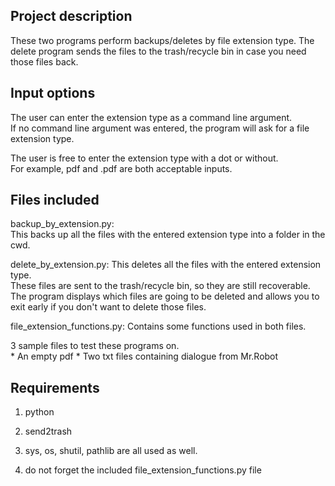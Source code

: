 Project description
-------------------

These two programs perform backups/deletes by file extension type. 
The delete program sends the files to the trash/recycle bin in case you need those files back. 


Input options
-------------

The user can enter the extension type as a command line argument.  
If no command line argument was entered, the program will ask for a file extension type.

The user is free to enter the extension type with a dot or without.  
For example, pdf and .pdf are both acceptable inputs. 


Files included
--------------

backup_by_extension.py:  
This backs up all the files with the entered extension type into a folder in the cwd.

delete_by_extension.py: 
This deletes all the files with the entered extension type.  
These files are sent to the trash/recycle bin, so they are still recoverable.  
The program displays which files are going to be deleted and allows you to exit early 
if you don't want to delete those files. 

file_extension_functions.py:
Contains some functions used in both files.  

3 sample files to test these programs on.  
    * An empty pdf
    * Two txt files containing dialogue from Mr.Robot


Requirements
------------

1) python  

2) send2trash  

3) sys, os, shutil, pathlib are all used as well.

4) do not forget the included file_extension_functions.py file



